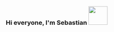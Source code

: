 ### Hi everyone, I'm Sebastian  <img src="https://media.giphy.com/media/12oufCB0MyZ1Go/giphy.gif" width="50">
